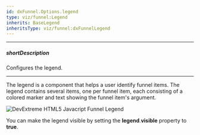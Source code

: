 ```yaml
---
id: dxFunnel.Options.legend
type: viz/funnel:Legend
inherits: BaseLegend
inheritsType: viz/funnel:dxFunnelLegend
---
```

---
##### shortDescription
Configures the legend.

---
The legend is a component that helps a user identify funnel items. The legend contains several items, one per funnel item, each consisting of a colored marker and text showing the funnel item's argument.

![DevExtreme HTML5 Javacript Funnel Legend](/images/funnel/visual_elements/legend.png)

You can make the legend visible by setting the **legend**.**visible** property to **true**.